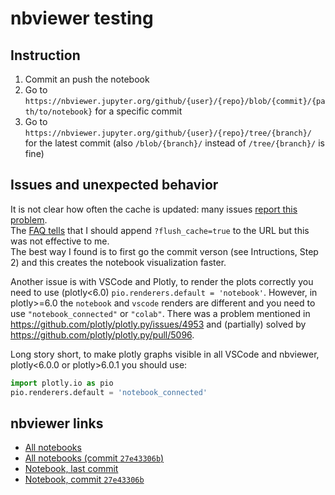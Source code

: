 # nbviewer testing

## Instruction
1. Commit an push the notebook
2. Go to `https://nbviewer.jupyter.org/github/{user}/{repo}/blob/{commit}/{path/to/notebook}` for a specific commit
3. Go to `https://nbviewer.jupyter.org/github/{user}/{repo}/tree/{branch}/` for the latest commit (also `/blob/{branch}/` instead of `/tree/{branch}/` is fine)

## Issues and unexpected behavior

It is not clear how often the cache is updated: many issues [report this problem](https://github.com/jupyter/nbviewer/issues). <br>
The [FAQ tells](https://nbviewer.org/faq#why-is-nbviewer-showing-an-outdated-version-of-my-notebook) that I should append `?flush_cache=true` to the URL but this was not effective to me.  <br>
The best way I found is to first go the commit verson (see Intructions, Step 2) and this creates the notebook visualization faster.

Another issue is with VSCode and Plotly, to render the plots correctly you need to use (plotly<6.0) `pio.renderers.default = 'notebook'`.
However, in plotly>=6.0 the `notebook` and `vscode` renders are different and you need to use `"notebook_connected"` or `"colab"`.
There was a problem mentioned in https://github.com/plotly/plotly.py/issues/4953 and (partially) solved by https://github.com/plotly/plotly.py/pull/5096.

Long story short, to make plotly graphs visible in all VSCode and nbviewer, plotly<6.0.0 or plotly>6.0.1 you should use:

```python
import plotly.io as pio
pio.renderers.default = 'notebook_connected'
```

## nbviewer links
- [All notebooks](https://nbviewer.org/github/danieleongari/nbviewer_test/tree/main/)
- [All notebooks (commit `27e43306b`)](https://nbviewer.org/github/danieleongari/nbviewer_test/tree/27e43306b6e35cd3f8dc9bb034c1b9d2b5abf3ce/)
- [Notebook, last commit](https://nbviewer.org/github/danieleongari/nbviewer_test/tree/main/notebook_v6.ipynb)
- [Notebook, commit `27e43306b`](https://nbviewer.org/github/danieleongari/nbviewer_test/blob/27e43306b6e35cd3f8dc9bb034c1b9d2b5abf3ce/notebook_1.ipynb)